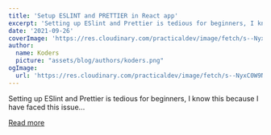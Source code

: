 ```yaml
---
title: 'Setup ESLINT and PRETTIER in React app'
excerpt: 'Setting up ESlint and Prettier is tedious for beginners, I know this because I have faced this issue...'
date: '2021-09-26'
coverImage: 'https://res.cloudinary.com/practicaldev/image/fetch/s--NyxC0W9N--/c_imagga_scale,f_auto,fl_progressive,h_420,q_auto,w_1000/https://dev-to-uploads.s3.amazonaws.com/uploads/articles/jrevafh3he8x2p0p47jn.png'
author:
  name: Koders
  picture: "assets/blog/authors/koders.png"
ogImage:
  url: 'https://res.cloudinary.com/practicaldev/image/fetch/s--NyxC0W9N--/c_imagga_scale,f_auto,fl_progressive,h_420,q_auto,w_1000/https://dev-to-uploads.s3.amazonaws.com/uploads/articles/jrevafh3he8x2p0p47jn.png'
---
```


Setting up ESlint and Prettier is tedious for beginners, I know this because I have faced this issue...

[Read more](https://dev.to/knowankit/setup-eslint-and-prettier-in-react-app-357b)
